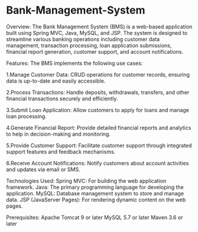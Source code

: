 # Bank-Management-System
Overview:
The Bank Management System (BMS) is a web-based application built using Spring MVC, Java, MySQL, and JSP. The system is designed to streamline various banking operations including customer data management, transaction processing, loan application submissions, financial report generation, customer support, and account notifications.

Features:
The BMS implements the following use cases:

1.Manage Customer Data: CRUD operations for customer records, ensuring data is up-to-date and easily accessible.

2.Process Transactions: Handle deposits, withdrawals, transfers, and other financial transactions securely and efficiently.

3.Submit Loan Application: Allow customers to apply for loans and manage loan processing.

4.Generate Financial Report: Provide detailed financial reports and analytics to help in decision-making and monitoring.

5.Provide Customer Support: Facilitate customer support through integrated support features and feedback mechanisms.

6.Receive Account Notifications: Notify customers about account activities and updates via email or SMS.


Technologies Used:
Spring MVC: For building the web application framework.
Java: The primary programming language for developing the application.
MySQL: Database management system to store and manage data.
JSP (JavaServer Pages): For rendering dynamic content on the web pages.


Prerequisites:
Apache Tomcat 9 or later
MySQL 5.7 or later
Maven 3.6 or later
